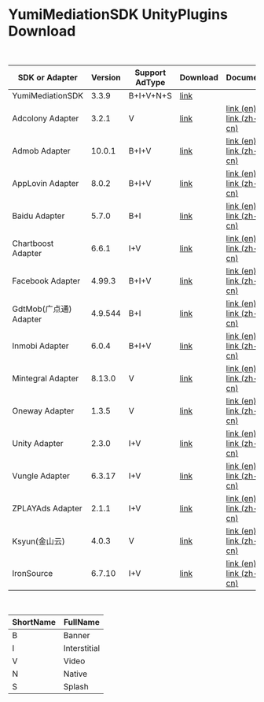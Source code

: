 # YumiMediationSDK UnityPlugins Download

</br>

| SDK or Adapter         | Version | Support AdType | Download                                                     | Document                                                     | Note |
| ---------------------- | ------- | -------------- | ------------------------------------------------------------ | ------------------------------------------------------------ | ---- |
| YumiMediationSDK       | 3.3.9   | B+I+V+N+S      | [link](http://adsdk.yumimobi.com/Android/Unity_Mediation/3.3.9/YuMiMobi_SDK_Android_Unity3d_V3.3.9.zip) |                                                              |      |
| Adcolony Adapter       | 3.2.1   | V              | [link](http://adsdk.yumimobi.com/Android/Unity_Adapters/3.3.9/yumi_adapter_adcolony_v3.3.9.zip) | [link (en)](https://github.com/yumimobi/YumiMediationSDKDemo-Android/blob/master/docs/YumiMediationSDK%20Unity%20-%20Mediation%20List(en)%20.md#adcolony)</br>[link (zh-cn)](https://github.com/yumimobi/YumiMediationSDKDemo-Android/blob/master/docs/YumiMediationSDK%20Unity%20-%20Mediation%20List(zh-cn)%20.md#adcolony) |      |
| Admob Adapter          | 10.0.1  | B+I+V          | [link](http://adsdk.yumimobi.com/Android/Unity_Adapters/3.3.9/yumi_adapter_admob_v3.3.9.zip) | [link (en)](https://github.com/yumimobi/YumiMediationSDKDemo-Android/blob/master/docs/YumiMediationSDK%20Unity%20-%20Mediation%20List(en)%20.md#applovin)</br>[link (zh-cn)](https://github.com/yumimobi/YumiMediationSDKDemo-Android/blob/master/docs/YumiMediationSDK%20Unity%20-%20Mediation%20List(zh-cn)%20.md#admob) |      |
| AppLovin Adapter       | 8.0.2   | B+I+V            | [link](http://adsdk.yumimobi.com/Android/Unity_Adapters/3.3.9/yumi_adapter_applovin_v3.3.9.jar) | [link (en)](https://github.com/yumimobi/YumiMediationSDKDemo-Android/blob/master/docs/YumiMediationSDK%20Unity%20-%20Mediation%20List(en)%20.md#applovin)</br>[link (zh-cn)](https://github.com/yumimobi/YumiMediationSDKDemo-Android/blob/master/docs/YumiMediationSDK%20Unity%20-%20Mediation%20List(zh-cn)%20.md#applovin) |      |
| Baidu Adapter          | 5.7.0   | B+I            | [link](http://adsdk.yumimobi.com/Android/Unity_Adapters/3.3.9/yumi_adapter_baidu_v3.3.9.zip) | [link (en)](https://github.com/yumimobi/YumiMediationSDKDemo-Android/blob/master/docs/YumiMediationSDK%20Unity%20-%20Mediation%20List(en)%20.md#baidu百度)</br>[link (zh-cn)](https://github.com/yumimobi/YumiMediationSDKDemo-Android/blob/master/docs/YumiMediationSDK%20Unity%20-%20Mediation%20List(zh-cn)%20.md#baidu百度) |      |
| Chartboost Adapter     | 6.6.1   | I+V            | [link](http://adsdk.yumimobi.com/Android/Unity_Adapters/3.3.9/yumi_adapter_chartboost_v3.3.9.jar) | [link (en)](https://github.com/yumimobi/YumiMediationSDKDemo-Android/blob/master/docs/YumiMediationSDK%20Unity%20-%20Mediation%20List(en)%20.md#chartboost)<br />[link (zh-cn)](https://github.com/yumimobi/YumiMediationSDKDemo-Android/blob/master/docs/YumiMediationSDK%20Unity%20-%20Mediation%20List(zh-cn)%20.md#chartboost) |      |
| Facebook Adapter       | 4.99.3  | B+I+V          | [link](http://adsdk.yumimobi.com/Android/Unity_Adapters/3.3.9/yumi_adapter_facebook_v3.3.9.zip) | [link (en)](https://github.com/yumimobi/YumiMediationSDKDemo-Android/blob/master/docs/YumiMediationSDK%20Unity%20-%20Mediation%20List(en)%20.md#facebook)</br>[link (zh-cn)](https://github.com/yumimobi/YumiMediationSDKDemo-Android/blob/master/docs/YumiMediationSDK%20Unity%20-%20Mediation%20List(zh-cn)%20.md#facebook) |      |
| GdtMob(广点通) Adapter | 4.9.544 | B+I            | [link](http://adsdk.yumimobi.com/Android/Unity_Adapters/3.3.9/yumi_adapter_gdt_v3.3.9.zip) | [link (en)](https://github.com/yumimobi/YumiMediationSDKDemo-Android/blob/master/docs/YumiMediationSDK%20Unity%20-%20Mediation%20List(en)%20.md#gdtmob广点通)</br>[link (zh-cn)](https://github.com/yumimobi/YumiMediationSDKDemo-Android/blob/master/docs/YumiMediationSDK%20Unity%20-%20Mediation%20List(zh-cn)%20.md#gdtmob广点通) |      |
| Inmobi Adapter         | 6.0.4   | B+I+V          | [link](http://adsdk.yumimobi.com/Android/Unity_Adapters/3.3.9/yumi_adapter_inmobi_v3.3.9.jar) | [link (en)](https://github.com/yumimobi/YumiMediationSDKDemo-Android/blob/master/docs/YumiMediationSDK%20Unity%20-%20Mediation%20List(en)%20.md#inmobi)</br>[link (zh-cn)](https://github.com/yumimobi/YumiMediationSDKDemo-Android/blob/master/docs/YumiMediationSDK%20Unity%20-%20Mediation%20List(zh-cn)%20.md#inmobi) |      |
| Mintegral Adapter      | 8.13.0  | V              | [link](http://adsdk.yumimobi.com/Android/Unity_Adapters/3.3.9/yumi_adapter_mintegral_v3.3.9.zip) | [link (en)](https://github.com/yumimobi/YumiMediationSDKDemo-Android/blob/master/docs/YumiMediationSDK%20Unity%20-%20Mediation%20List(en)%20.md#mobvista)</br>[link (zh-cn)](https://github.com/yumimobi/YumiMediationSDKDemo-Android/blob/master/docs/YumiMediationSDK%20Unity%20-%20Mediation%20List(zh-cn)%20.md#mobvista) |      |
| Oneway Adapter         | 1.3.5   | V              | [link](http://adsdk.yumimobi.com/Android/Unity_Adapters/3.3.9/yumi_adapter_oneway_v3.3.9.jar) | [link (en)](https://github.com/yumimobi/YumiMediationSDKDemo-Android/blob/master/docs/YumiMediationSDK%20Unity%20-%20Mediation%20List(en)%20.md#oneway)</br>[link (zh-cn)](https://github.com/yumimobi/YumiMediationSDKDemo-Android/blob/master/docs/YumiMediationSDK%20Unity%20-%20Mediation%20List(zh-cn)%20.md#oneway) |      |
| Unity Adapter          | 2.3.0   | I+V            | [link](http://adsdk.yumimobi.com/Android/Unity_Adapters/3.3.9/yumi_adapter_unity_v3.3.9.zip) | [link (en)](https://github.com/yumimobi/YumiMediationSDKDemo-Android/blob/master/docs/YumiMediationSDK%20Unity%20-%20Mediation%20List(en)%20.md#unity)</br>[link (zh-cn)](https://github.com/yumimobi/YumiMediationSDKDemo-Android/blob/master/docs/YumiMediationSDK%20Unity%20-%20Mediation%20List(zh-cn)%20.md#unity) |      |
| Vungle Adapter         | 6.3.17  | I+V            | [link](http://adsdk.yumimobi.com/Android/Unity_Adapters/3.3.9/yumi_adapter_vungle_v3.3.9.zip) | [link (en)](https://github.com/yumimobi/YumiMediationSDKDemo-Android/blob/master/docs/YumiMediationSDK%20Unity%20-%20Mediation%20List(en)%20.md#vungle)</br>[link (zh-cn)](https://github.com/yumimobi/YumiMediationSDKDemo-Android/blob/master/docs/YumiMediationSDK%20Unity%20-%20Mediation%20List(zh-cn)%20.md#vungle) |      |
| ZPLAYAds Adapter       | 2.1.1   | I+V            | [link](http://adsdk.yumimobi.com/Android/Unity_Adapters/3.3.9/yumi_adapter_playableads_v3.3.9.zip) | [link (en)](https://github.com/yumimobi/YumiMediationSDKDemo-Android/blob/master/docs/YumiMediationSDK%20Unity%20-%20Mediation%20List(en)%20.md#zplayads)</br>[link (zh-cn)](https://github.com/yumimobi/YumiMediationSDKDemo-Android/blob/master/docs/YumiMediationSDK%20Unity%20-%20Mediation%20List(zh-cn)%20.md#zplayads) |      |
| Ksyun(金山云)          | 4.0.3   | V              | [link](http://adsdk.yumimobi.com/Android/Unity_Adapters/3.3.9/yumi_adapter_ksyun_v3.3.9.zip) | [link (en)](https://github.com/yumimobi/YumiMediationSDKDemo-Android/blob/master/docs/YumiMediationSDK%20Unity%20-%20Mediation%20List(en)%20.md#Ksyun金山云)</br>[link (zh-cn)](https://github.com/yumimobi/YumiMediationSDKDemo-Android/blob/master/docs/YumiMediationSDK%20Unity%20-%20Mediation%20List(zh-cn)%20.md#Ksyun金山云) |      |
| IronSource             | 6.7.10  | I+V            | [link](http://adsdk.yumimobi.com/Android/Unity_Adapters/3.3.9/yumi_adapter_ironsource_v3.3.9.jar) | [link (en)](https://github.com/yumimobi/YumiMediationSDKDemo-Android/blob/master/docs/YumiMediationSDK%20Unity%20-%20Mediation%20List(en)%20.md#IronSource)</br>[link (zh-cn)](https://github.com/yumimobi/YumiMediationSDKDemo-Android/blob/master/docs/YumiMediationSDK%20Unity%20-%20Mediation%20List(zh-cn)%20.md#IronSource) |      |

</br>

| ShortName | FullName     |
| --------- | ------------ |
| B         | Banner       |
| I         | Interstitial |
| V         | Video        |
| N         | Native       |
| S         | Splash       |